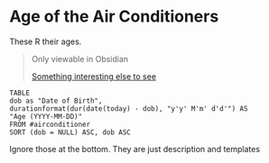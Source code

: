 # Age of the Air Conditioners

These R their ages.

> Only viewable in Obsidian
> 
> [Something interesting else to see](Aircons%20GS%20Identities.md)

```dataview
TABLE 
dob as "Date of Birth", 
durationformat(dur(date(today) - dob), "y'y' M'm' d'd'") AS 
"Age (YYYY-MM-DD)"
FROM #airconditioner
SORT (dob = NULL) ASC, dob ASC
```

Ignore those at the bottom. They are just description and templates
